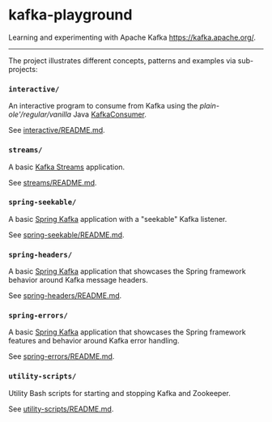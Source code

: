 # kafka-playground

Learning and experimenting with Apache Kafka <https://kafka.apache.org/>.

---

The project illustrates different concepts, patterns and examples via sub-projects:

### `interactive/`

An interactive program to consume from Kafka using the _plain-ole'/regular/vanilla_ Java [KafkaConsumer](https://github.com/apache/kafka/tree/40b0033eedf823d3bd3c6781cfd871a949c5827e/clients/src/main/java/org/apache/kafka/clients/consumer).

See [interactive/README.md](interactive/README.md). 

### `streams/`

A basic [Kafka Streams](https://kafka.apache.org/documentation/streams/) application.

See [streams/README.md](streams/README.md).

### `spring-seekable/`

A basic [Spring Kafka](https://spring.io/projects/spring-kafka) application with a "seekable" Kafka listener.

See [spring-seekable/README.md](spring-seekable/README.md).

### `spring-headers/`

A basic [Spring Kafka](https://spring.io/projects/spring-kafka) application that showcases the Spring framework behavior
around Kafka message headers.

See [spring-headers/README.md](spring-headers/README.md).

### `spring-errors/`

A basic [Spring Kafka](https://spring.io/projects/spring-kafka) application that showcases the Spring framework features
and behavior around Kafka error handling.

See [spring-errors/README.md](spring-errors/README.md).

### `utility-scripts/`

Utility Bash scripts for starting and stopping Kafka and Zookeeper.

See [utility-scripts/README.md](utility-scripts/README.md).
